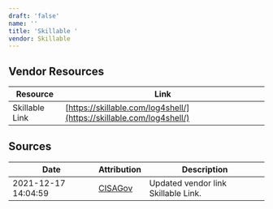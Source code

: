 ```yaml
---
draft: 'false'
name: ''
title: 'Skillable '
vendor: Skillable
---
```


## Vendor Resources
| Resource | Link |
| --- | --- |
| Skillable Link | [https://skillable.com/log4shell/](https://skillable.com/log4shell/) |



## Sources
| Date | Attribution | Description |
| --- | --- | --- |
| 2021-12-17 14:04:59 | [CISAGov](https://raw.githubusercontent.com/cisagov/log4j-affected-db/develop/README.md) | Updated vendor link Skillable Link.  |
